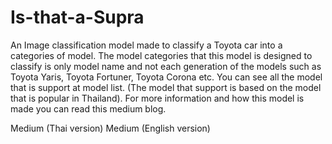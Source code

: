 # Is-that-a-Supra
An Image classification model made to classify a Toyota car into a categories of model. The model categories that this model is designed to classify is only model name and not each generation of the models such as Toyota Yaris, Toyota Fortuner, Toyota Corona etc. You can see all the model that is support at model list. (The model that support is based on the model that is popular in Thailand). For more information and how this model is made you can read this medium blog.

Medium (Thai version)
Medium (English version) 
